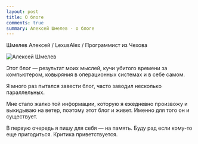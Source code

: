 ```yaml
---
layout: post
title: О блоге
comments: true
summary: Алексей Шмелев - о блоге
---
```


Шмелев Алексей / LexusAlex / Программист из Чехова

<img class="img-fluid img-responsive" src="../assets/images/alex.jpg" alt="Алексей Шмелев">

Этот блог — результат моих мыслей, кучи убитого времени за компьютером, ковыряния в 
операционных системах и в себе самом.

Я много раз пытался завести блог, часто заводил несколько параллельных. 

Мне стало жалко той информации, которую я ежедневно произвожу и выкидываю на ветер,
поэтому этот блог и живет. Именно для того он и существует. 

В первую очередь я пишу для себя — на память.
Буду рад если кому-то еще пригодиться. Критика приветствуется.